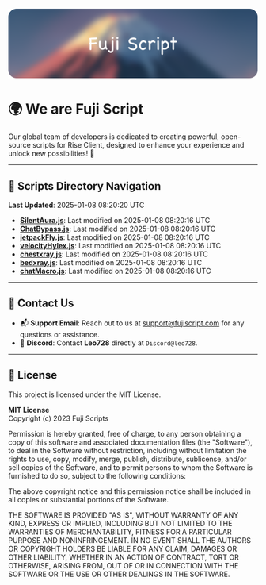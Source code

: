 ![Banner](.github/b.webp)

# 🌍 **We are Fuji Script**

Our global team of developers is dedicated to creating powerful, open-source scripts for Rise Client, designed to enhance your experience and unlock new possibilities! 🌟

---
<!-- SCRIPTS_NAVIGATION_START -->
## 📂 **Scripts Directory Navigation**

**Last Updated**: 2025-01-08 08:20:20 UTC

- **[SilentAura.js](scripts/SilentAura.js)**: Last modified on 2025-01-08 08:20:16 UTC
- **[ChatBypass.js](scripts/ChatBypass.js)**: Last modified on 2025-01-08 08:20:16 UTC
- **[jetpackFly.js](scripts/jetpackFly.js)**: Last modified on 2025-01-08 08:20:16 UTC
- **[velocityHylex.js](scripts/velocityHylex.js)**: Last modified on 2025-01-08 08:20:16 UTC
- **[chestxray.js](scripts/chestxray.js)**: Last modified on 2025-01-08 08:20:16 UTC
- **[bedxray.js](scripts/bedxray.js)**: Last modified on 2025-01-08 08:20:16 UTC
- **[chatMacro.js](scripts/chatMacro.js)**: Last modified on 2025-01-08 08:20:16 UTC

<!-- SCRIPTS_NAVIGATION_END -->

---

## 💬 **Contact Us**  
- 📬 **Support Email**: Reach out to us at [support@fujiscript.com](mailto:support@fujiscript.com) for any questions or assistance.  
- 💬 **Discord**: Contact **Leo728** directly at `Discord@leo728`.

---

## 📜 **License**

This project is licensed under the MIT License.  

**MIT License**  
Copyright (c) 2023 Fuji Scripts  

Permission is hereby granted, free of charge, to any person obtaining a copy of this software and associated documentation files (the "Software"), to deal in the Software without restriction, including without limitation the rights to use, copy, modify, merge, publish, distribute, sublicense, and/or sell copies of the Software, and to permit persons to whom the Software is furnished to do so, subject to the following conditions:  

The above copyright notice and this permission notice shall be included in all copies or substantial portions of the Software.  

THE SOFTWARE IS PROVIDED "AS IS", WITHOUT WARRANTY OF ANY KIND, EXPRESS OR IMPLIED, INCLUDING BUT NOT LIMITED TO THE WARRANTIES OF MERCHANTABILITY, FITNESS FOR A PARTICULAR PURPOSE AND NONINFRINGEMENT. IN NO EVENT SHALL THE AUTHORS OR COPYRIGHT HOLDERS BE LIABLE FOR ANY CLAIM, DAMAGES OR OTHER LIABILITY, WHETHER IN AN ACTION OF CONTRACT, TORT OR OTHERWISE, ARISING FROM, OUT OF OR IN CONNECTION WITH THE SOFTWARE OR THE USE OR OTHER DEALINGS IN THE SOFTWARE.  
